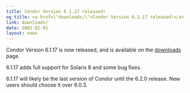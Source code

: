 ```yaml
---
title: Condor Version 6.1.17 released!
og_title: <a href=\"downloads/\">Condor Version 6.1.17 released!</a>
link: downloads/
date: 2001-02-01
layout: news
---
```


Condor Version 6.1.17 is now released, and is available on the <a href="downloads/"> downloads</a> page. <p> 6.1.17 adds full support for Solaris 8 and some bug fixes. <p> 6.1.17 will likely be the last version of Condor until the 6.2.0 release. New users should choose it over 6.0.3.
